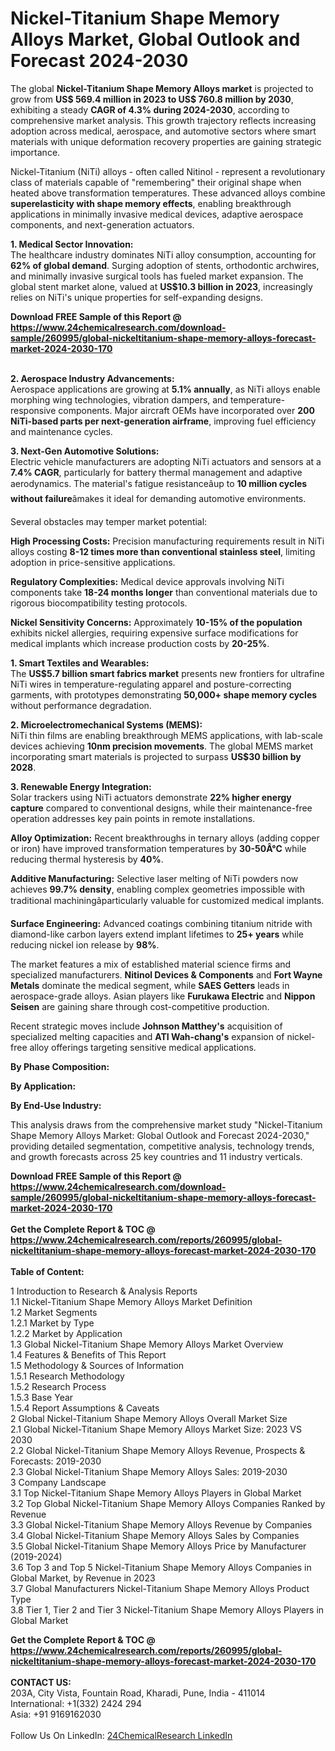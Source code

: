 <h1>Nickel-Titanium Shape Memory Alloys Market, Global Outlook and Forecast 2024-2030</h1><p>The global <strong>Nickel-Titanium Shape Memory Alloys market</strong> is projected to grow from <strong>US$ 569.4 million in 2023 to US$ 760.8 million by 2030</strong>, exhibiting a steady <strong>CAGR of 4.3% during 2024-2030</strong>, according to comprehensive market analysis. This growth trajectory reflects increasing adoption across medical, aerospace, and automotive sectors where smart materials with unique deformation recovery properties are gaining strategic importance.</p><p>Nickel-Titanium (NiTi) alloys - often called Nitinol - represent a revolutionary class of materials capable of "remembering" their original shape when heated above transformation temperatures. These advanced alloys combine <strong>superelasticity with shape memory effects</strong>, enabling breakthrough applications in minimally invasive medical devices, adaptive aerospace components, and next-generation actuators.</p><p><strong>1. Medical Sector Innovation:</strong><br>
The healthcare industry dominates NiTi alloy consumption, accounting for <strong>62% of global demand</strong>. Surging adoption of stents, orthodontic archwires, and minimally invasive surgical tools has fueled market expansion. The global stent market alone, valued at <strong>US$10.3 billion in 2023</strong>, increasingly relies on NiTi's unique properties for self-expanding designs.</p><div><b>Download FREE Sample of this Report @ 
            <a href="https://www.24chemicalresearch.com/download-sample/260995/global-nickeltitanium-shape-memory-alloys-forecast-market-2024-2030-170">
            https://www.24chemicalresearch.com/download-sample/260995/global-nickeltitanium-shape-memory-alloys-forecast-market-2024-2030-170</a></b></div><br><p><strong>2. Aerospace Industry Advancements:</strong><br>
Aerospace applications are growing at <strong>5.1% annually</strong>, as NiTi alloys enable morphing wing technologies, vibration dampers, and temperature-responsive components. Major aircraft OEMs have incorporated over <strong>200 NiTi-based parts per next-generation airframe</strong>, improving fuel efficiency and maintenance cycles.</p><p><strong>3. Next-Gen Automotive Solutions:</strong><br>
Electric vehicle manufacturers are adopting NiTi actuators and sensors at a <strong>7.4% CAGR</strong>, particularly for battery thermal management and adaptive aerodynamics. The material's fatigue resistanceâup to <strong>10 million cycles without failure</strong>âmakes it ideal for demanding automotive environments.</p><p>Several obstacles may temper market potential:</p><p><strong>High Processing Costs:</strong> Precision manufacturing requirements result in NiTi alloys costing <strong>8-12 times more than conventional stainless steel</strong>, limiting adoption in price-sensitive applications.</p><p><strong>Regulatory Complexities:</strong> Medical device approvals involving NiTi components take <strong>18-24 months longer</strong> than conventional materials due to rigorous biocompatibility testing protocols.</p><p><strong>Nickel Sensitivity Concerns:</strong> Approximately <strong>10-15% of the population</strong> exhibits nickel allergies, requiring expensive surface modifications for medical implants which increase production costs by <strong>20-25%</strong>.</p><p><strong>1. Smart Textiles and Wearables:</strong><br>
The <strong>US$5.7 billion smart fabrics market</strong> presents new frontiers for ultrafine NiTi wires in temperature-regulating apparel and posture-correcting garments, with prototypes demonstrating <strong>50,000+ shape memory cycles</strong> without performance degradation.</p><p><strong>2. Microelectromechanical Systems (MEMS):</strong><br>
NiTi thin films are enabling breakthrough MEMS applications, with lab-scale devices achieving <strong>10nm precision movements</strong>. The global MEMS market incorporating smart materials is projected to surpass <strong>US$30 billion by 2028</strong>.</p><p><strong>3. Renewable Energy Integration:</strong><br>
Solar trackers using NiTi actuators demonstrate <strong>22% higher energy capture</strong> compared to conventional designs, while their maintenance-free operation addresses key pain points in remote installations.</p><p><strong>Alloy Optimization:</strong> Recent breakthroughs in ternary alloys (adding copper or iron) have improved transformation temperatures by <strong>30-50Â°C</strong> while reducing thermal hysteresis by <strong>40%</strong>.</p><p><strong>Additive Manufacturing:</strong> Selective laser melting of NiTi powders now achieves <strong>99.7% density</strong>, enabling complex geometries impossible with traditional machiningâparticularly valuable for customized medical implants.</p><p><strong>Surface Engineering:</strong> Advanced coatings combining titanium nitride with diamond-like carbon layers extend implant lifetimes to <strong>25+ years</strong> while reducing nickel ion release by <strong>98%</strong>.</p><p>The market features a mix of established material science firms and specialized manufacturers. <strong>Nitinol Devices &amp; Components</strong> and <strong>Fort Wayne Metals</strong> dominate the medical segment, while <strong>SAES Getters</strong> leads in aerospace-grade alloys. Asian players like <strong>Furukawa Electric</strong> and <strong>Nippon Seisen</strong> are gaining share through cost-competitive production.</p><p>Recent strategic moves include <strong>Johnson Matthey's</strong> acquisition of specialized melting capacities and <strong>ATI Wah-chang's</strong> expansion of nickel-free alloy offerings targeting sensitive medical applications.</p><p><strong>By Phase Composition:</strong></p><p><strong>By Application:</strong></p><p><strong>By End-Use Industry:</strong></p><p>This analysis draws from the comprehensive market study "Nickel-Titanium Shape Memory Alloys Market: Global Outlook and Forecast 2024-2030," providing detailed segmentation, competitive analysis, technology trends, and growth forecasts across 25 key countries and 11 industry verticals.</p><div><b>Download FREE Sample of this Report @ 
            <a href="https://www.24chemicalresearch.com/download-sample/260995/global-nickeltitanium-shape-memory-alloys-forecast-market-2024-2030-170">
            https://www.24chemicalresearch.com/download-sample/260995/global-nickeltitanium-shape-memory-alloys-forecast-market-2024-2030-170</a></b></div><br><div><b>Get the Complete Report & TOC @ 
            <a href="https://www.24chemicalresearch.com/reports/260995/global-nickeltitanium-shape-memory-alloys-forecast-market-2024-2030-170">
            https://www.24chemicalresearch.com/reports/260995/global-nickeltitanium-shape-memory-alloys-forecast-market-2024-2030-170</a></b></div><br>
            <b>Table of Content:</b><p>1 Introduction to Research & Analysis Reports<br />
    1.1 Nickel-Titanium Shape Memory Alloys Market Definition<br />
    1.2 Market Segments<br />
        1.2.1 Market by Type<br />
        1.2.2 Market by Application<br />
    1.3 Global Nickel-Titanium Shape Memory Alloys Market Overview<br />
    1.4 Features & Benefits of This Report<br />
    1.5 Methodology & Sources of Information<br />
        1.5.1 Research Methodology<br />
        1.5.2 Research Process<br />
        1.5.3 Base Year<br />
        1.5.4 Report Assumptions & Caveats<br />
2 Global Nickel-Titanium Shape Memory Alloys Overall Market Size<br />
    2.1 Global Nickel-Titanium Shape Memory Alloys Market Size: 2023 VS 2030<br />
    2.2 Global Nickel-Titanium Shape Memory Alloys Revenue, Prospects & Forecasts: 2019-2030<br />
    2.3 Global Nickel-Titanium Shape Memory Alloys Sales: 2019-2030<br />
3 Company Landscape<br />
    3.1 Top Nickel-Titanium Shape Memory Alloys Players in Global Market<br />
    3.2 Top Global Nickel-Titanium Shape Memory Alloys Companies Ranked by Revenue<br />
    3.3 Global Nickel-Titanium Shape Memory Alloys Revenue by Companies<br />
    3.4 Global Nickel-Titanium Shape Memory Alloys Sales by Companies<br />
    3.5 Global Nickel-Titanium Shape Memory Alloys Price by Manufacturer (2019-2024)<br />
    3.6 Top 3 and Top 5 Nickel-Titanium Shape Memory Alloys Companies in Global Market, by Revenue in 2023<br />
    3.7 Global Manufacturers Nickel-Titanium Shape Memory Alloys Product Type<br />
    3.8 Tier 1, Tier 2 and Tier 3 Nickel-Titanium Shape Memory Alloys Players in Global Market<br />
    </p><div><b>Get the Complete Report & TOC @ 
            <a href="https://www.24chemicalresearch.com/reports/260995/global-nickeltitanium-shape-memory-alloys-forecast-market-2024-2030-170">
            https://www.24chemicalresearch.com/reports/260995/global-nickeltitanium-shape-memory-alloys-forecast-market-2024-2030-170</a></b></div><br><b>CONTACT US:</b><br>
            203A, City Vista, Fountain Road, Kharadi, Pune, India - 411014<br>
            International: +1(332) 2424 294<br>
            Asia: +91 9169162030 <br><br>
            Follow Us On LinkedIn: <a href="https://www.linkedin.com/company/24chemicalresearch/">24ChemicalResearch LinkedIn</a>